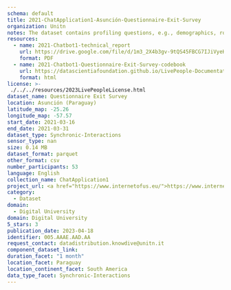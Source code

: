 ```yaml
---
schema: default
title: 2021-ChatApplication1-Asunción-Questionnaire-Exit-Survey
organization: Unitn
notes: The dataset contains profiling questions, e.g., demographics, routines, personality. The dataset was collected as part of the WeNet project, a Horizon 2020 funded project that aims at developing a diversity-aware, machine-mediated paradigm for social interactions.
resources:
  - name: 2021-Chatbot1-technical_report
    url: https://drive.google.com/file/d/1m3_2X4b3gv-9tQS45FBCG7IJiVyeHgW3/view?usp=sharing
    format: PDF
  - name: 2021-Chatbot1-Questionnaire-Exit-Survey-codebook
    url: https://datascientiafoundation.github.io/LivePeople-Documentation/2021-Chatbot1/2021_CH1_Exit_survey.html
    format: html
license: >-
 ./../../resources/2023LivePeopleLicense.html
dataset_name: Questionnaire Exit Survey
location: Asunción (Paraguay)
latitude_map: -25.26
longitude_map: -57.57
start_date: 2021-03-16
end_date: 2021-03-31
dataset_type: Synchronic-Interactions
sensor_type: nan
size: 0.14 MB
dataset_format: parquet
other_format: csv
number_participants: 53
language: English
collection_name: ChatApplication1
project_url: <a href="https://www.internetofus.eu/">https://www.internetofus.eu/</a>
category: 
  - Dataset
domain: 
  - Digital University
domain: Digital University
5_stars: 3
publication_date: 2023-04-18
identifier: 005.AAAE.AAD.AA
request_contact: datadistribution.knowdive@unitn.it
component_dataset_link: 
duration_facet: "1 month"
location_facet: Paraguay
location_continent_facet: South America
data_type_facet: Synchronic-Interactions
---
```

